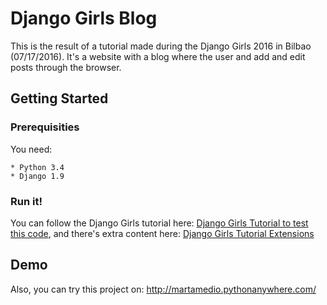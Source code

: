 # Django Girls Blog

This is the result of a tutorial made during the Django Girls 2016 in Bilbao (07/17/2016). It's a website with a blog where the user and add and edit posts through the browser.

## Getting Started

### Prerequisities

You need:

```
* Python 3.4
* Django 1.9
```

### Run it!
You can follow the Django Girls tutorial here: [Django Girls Tutorial to test this code](http://tutorial.djangogirls.org/), and there's extra content here: [Django Girls Tutorial Extensions](https://www.gitbook.com/book/djangogirls/django-girls-tutorial-extensions/details)

## Demo

Also, you can try this project on: http://martamedio.pythonanywhere.com/

